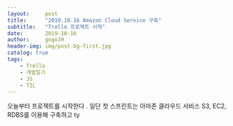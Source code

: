 ```yaml
---
layout:     post
title:      "2019.10.16 Amazon Cloud Service 구축"
subtitle:   "Trello 프로젝트 시작"
date:       2019-10-16
author:     gogoJH
header-img: img/post-bg-first.jpg
catalog: true
tags:
	- Trello
    - 개발일기
    - JS
    - TIL
---
```

오늘부터 프로젝트를 시작한다 .
일단 첫 스프린트는 아마존 클라우드 서비스 S3, EC2, RDBS를 이용해
구축하고 ty
<!--stackedit_data:
eyJoaXN0b3J5IjpbLTEzNzAxMzgyNjhdfQ==
-->